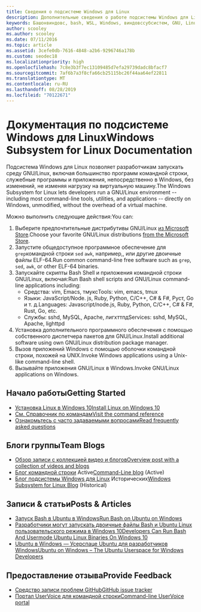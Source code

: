 ```yaml
---
title: Сведения о подсистеме Windows для Linux
description: Дополнительные сведения о работе подсистемы Windows для Linux.
keywords: Башонвиндовс, bash, WSL, Windows, виндовссубсистем, GNU, Linux
author: scooley
ms.author: scooley
ms.date: 07/11/2016
ms.topic: article
ms.assetid: 3cefe0db-7616-4848-a2b6-9296746a178b
ms.custom: seodec18
ms.localizationpriority: high
ms.openlocfilehash: 7c8e3b3f7ec13109485d7efa29739dadc8bfacf7
ms.sourcegitcommit: 7af6b7a3f8cfa66cb25115bc26f44aa64ef22811
ms.translationtype: MT
ms.contentlocale: ru-RU
ms.lasthandoff: 08/28/2019
ms.locfileid: "70122671"
---
```

# <a name="windows-subsystem-for-linux-documentation"></a><span data-ttu-id="b764f-104">Документация по подсистеме Windows для Linux</span><span class="sxs-lookup"><span data-stu-id="b764f-104">Windows Subsystem for Linux Documentation</span></span>

<span data-ttu-id="b764f-105">Подсистема Windows для Linux позволяет разработчикам запускать среду GNU/Linux, включая большинство программ командной строки, служебные программы и приложения, непосредственно в Windows, без изменений, не изменяя нагрузку на виртуальную машину.</span><span class="sxs-lookup"><span data-stu-id="b764f-105">The Windows Subsystem for Linux lets developers run a GNU/Linux environment -- including most command-line tools, utilities, and applications -- directly on Windows, unmodified, without the overhead of a virtual machine.</span></span>  

<span data-ttu-id="b764f-106">Можно выполнить следующие действия:</span><span class="sxs-lookup"><span data-stu-id="b764f-106">You can:</span></span>

1. <span data-ttu-id="b764f-107">Выберите предпочтительные дистрибутивы GNU/Linux [из Microsoft Store](https://aka.ms/wslstore).</span><span class="sxs-lookup"><span data-stu-id="b764f-107">Choose your favorite GNU/Linux distributions [from the Microsoft Store](https://aka.ms/wslstore).</span></span>
1. <span data-ttu-id="b764f-108">Запустите общедоступное программное обеспечение для `grep`командной строки `sed` `awk`, например,, или другие двоичные файлы ELF-64.</span><span class="sxs-lookup"><span data-stu-id="b764f-108">Run common command-line free software such as `grep`, `sed`, `awk`, or other ELF-64 binaries.</span></span> 
1. <span data-ttu-id="b764f-109">Запускайте скрипты Bash Shell и приложения командной строки GNU/Linux, включая:</span><span class="sxs-lookup"><span data-stu-id="b764f-109">Run Bash shell scripts and GNU/Linux command-line applications including:</span></span>  
    * <span data-ttu-id="b764f-110">Средства: vim, Emacs, тмукс</span><span class="sxs-lookup"><span data-stu-id="b764f-110">Tools: vim, emacs, tmux</span></span>
    * <span data-ttu-id="b764f-111">Языки: JavaScript/Node. js, Ruby, Python, C/C++, C# & F#, Руст, Go и т. д.</span><span class="sxs-lookup"><span data-stu-id="b764f-111">Languages: Javascript/node.js, Ruby, Python, C/C++, C# & F#, Rust, Go, etc.</span></span>
    * <span data-ttu-id="b764f-112">Службы: sshd, MySQL, Apache, лигхттпд</span><span class="sxs-lookup"><span data-stu-id="b764f-112">Services: sshd, MySQL, Apache, lighttpd</span></span>
1. <span data-ttu-id="b764f-113">Установка дополнительного программного обеспечения с помощью собственного диспетчера пакетов для GNU/Linux.</span><span class="sxs-lookup"><span data-stu-id="b764f-113">Install additional software using own GNU/Linux distribution package manager.</span></span>
1. <span data-ttu-id="b764f-114">Вызов приложений Windows с помощью оболочки командной строки, похожей на UNIX.</span><span class="sxs-lookup"><span data-stu-id="b764f-114">Invoke Windows applications using a Unix-like command-line shell.</span></span>
1. <span data-ttu-id="b764f-115">Вызывайте приложения GNU/Linux в Windows.</span><span class="sxs-lookup"><span data-stu-id="b764f-115">Invoke GNU/Linux applications on Windows.</span></span>

## <a name="getting-started"></a><span data-ttu-id="b764f-116">Начало работы</span><span class="sxs-lookup"><span data-stu-id="b764f-116">Getting Started</span></span>

* [<span data-ttu-id="b764f-117">Установка Linux в Windows 10</span><span class="sxs-lookup"><span data-stu-id="b764f-117">Install Linux on Windows 10</span></span>](install-win10.md)
* [<span data-ttu-id="b764f-118">См. Справочник по командам</span><span class="sxs-lookup"><span data-stu-id="b764f-118">Visit the command reference</span></span>](reference.md)
* [<span data-ttu-id="b764f-119">Ознакомьтесь с часто задаваемыми вопросами</span><span class="sxs-lookup"><span data-stu-id="b764f-119">Read frequently asked questions</span></span>](faq.md)

## <a name="team-blogs"></a><span data-ttu-id="b764f-120">Блоги группы</span><span class="sxs-lookup"><span data-stu-id="b764f-120">Team Blogs</span></span>
*  [<span data-ttu-id="b764f-121">Обзор записи с коллекцией видео и блогов</span><span class="sxs-lookup"><span data-stu-id="b764f-121">Overview post with a collection of videos and blogs</span></span>](https://blogs.msdn.microsoft.com/commandline/learn-about-windows-console-and-windows-subsystem-for-linux-wsl/)
* <span data-ttu-id="b764f-122">[Блог командной строки](https://blogs.msdn.microsoft.com/commandline/) Active</span><span class="sxs-lookup"><span data-stu-id="b764f-122">[Command-Line blog](https://blogs.msdn.microsoft.com/commandline/) (Active)</span></span>
* <span data-ttu-id="b764f-123">[Блог подсистемы Windows для Linux](https://blogs.msdn.microsoft.com/wsl/) Исторических</span><span class="sxs-lookup"><span data-stu-id="b764f-123">[Windows Subsystem for Linux Blog](https://blogs.msdn.microsoft.com/wsl/) (Historical)</span></span>

## <a name="posts--articles"></a><span data-ttu-id="b764f-124">Записи & статьи</span><span class="sxs-lookup"><span data-stu-id="b764f-124">Posts & Articles</span></span>
* [<span data-ttu-id="b764f-125">Запуск Bash в Ubuntu в Windows</span><span class="sxs-lookup"><span data-stu-id="b764f-125">Run Bash on Ubuntu on Windows</span></span>](https://blogs.windows.com/buildingapps/2016/03/30/run-bash-on-ubuntu-on-windows/)
* [<span data-ttu-id="b764f-126">Разработчики могут запускать двоичные файлы Bash и Ubuntu Linux пользовательского режима в Windows 10</span><span class="sxs-lookup"><span data-stu-id="b764f-126">Developers Can Run Bash And Usermode Ubuntu Linux Binaries On Windows 10</span></span>](https://www.hanselman.com/blog/DevelopersCanRunBashShellAndUsermodeUbuntuLinuxBinariesOnWindows10.aspx)
* [<span data-ttu-id="b764f-127">Ubuntu в Windows — Усерспаце Ubuntu для разработчиков Windows</span><span class="sxs-lookup"><span data-stu-id="b764f-127">Ubuntu on Windows – The Ubuntu Userspace for Windows Developers</span></span>](https://insights.ubuntu.com/2016/03/30/ubuntu-on-windows-the-ubuntu-userspace-for-windows-developers/) 

## <a name="provide-feedback"></a><span data-ttu-id="b764f-128">Предоставление отзыва</span><span class="sxs-lookup"><span data-stu-id="b764f-128">Provide Feedback</span></span>
* [<span data-ttu-id="b764f-129">Средство записи проблем GitHub</span><span class="sxs-lookup"><span data-stu-id="b764f-129">GitHub issue tracker</span></span>](https://github.com/Microsoft/BashOnWindows/issues)
* [<span data-ttu-id="b764f-130">Портал UserVoice для командной строки</span><span class="sxs-lookup"><span data-stu-id="b764f-130">Command-line UserVoice portal</span></span>](https://wpdev.uservoice.com/forums/266908-command-prompt-console-bash-on-ubuntu-on-windo/category/161892-bash)
